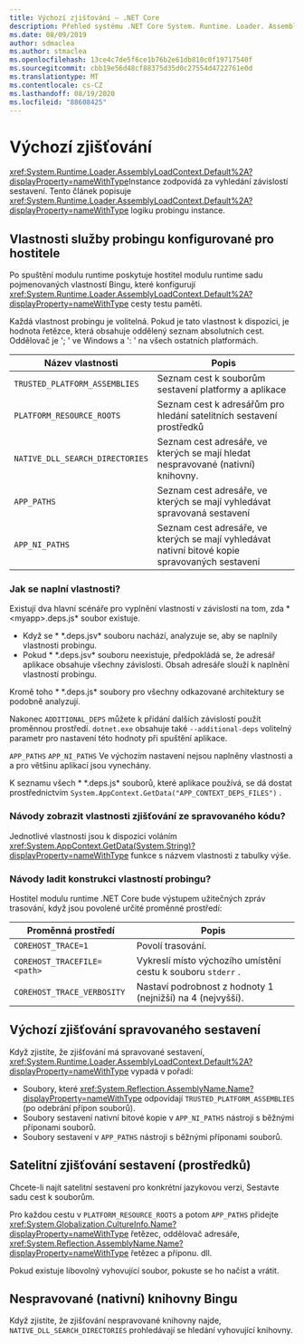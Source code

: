 ```yaml
---
title: Výchozí zjišťování – .NET Core
description: Přehled systému .NET Core System. Runtime. Loader. AssemblyLoadContext. výchozí logika pro vyhledávání závislostí.
ms.date: 08/09/2019
author: sdmaclea
ms.author: stmaclea
ms.openlocfilehash: 13ce4c7de5f6ce1b76b2e61db810c0f19717540f
ms.sourcegitcommit: cbb19e56d48cf88375d35d0c27554d4722761e0d
ms.translationtype: MT
ms.contentlocale: cs-CZ
ms.lasthandoff: 08/19/2020
ms.locfileid: "88608425"
---
```

# <a name="default-probing"></a>Výchozí zjišťování

<xref:System.Runtime.Loader.AssemblyLoadContext.Default%2A?displayProperty=nameWithType>Instance zodpovídá za vyhledání závislostí sestavení. Tento článek popisuje <xref:System.Runtime.Loader.AssemblyLoadContext.Default%2A?displayProperty=nameWithType> logiku probingu instance.

## <a name="host-configured-probing-properties"></a>Vlastnosti služby probingu konfigurované pro hostitele

Po spuštění modulu runtime poskytuje hostitel modulu runtime sadu pojmenovaných vlastností Bingu, které konfigurují <xref:System.Runtime.Loader.AssemblyLoadContext.Default%2A?displayProperty=nameWithType> cesty testu paměti.

Každá vlastnost probingu je volitelná. Pokud je tato vlastnost k dispozici, je hodnota řetězce, která obsahuje oddělený seznam absolutních cest. Oddělovač je '; ' ve Windows a ': ' na všech ostatních platformách.

|Název vlastnosti                 |Popis  |
|------------------------------|---------|
|`TRUSTED_PLATFORM_ASSEMBLIES`   | Seznam cest k souborům sestavení platformy a aplikace |
|`PLATFORM_RESOURCE_ROOTS`       | Seznam cest k adresářům pro hledání satelitních sestavení prostředků |
|`NATIVE_DLL_SEARCH_DIRECTORIES` | Seznam cest adresáře, ve kterých se mají hledat nespravované (nativní) knihovny.        |
|`APP_PATHS`                     | Seznam cest adresáře, ve kterých se mají vyhledávat spravovaná sestavení |
|`APP_NI_PATHS`                  | Seznam cest adresáře, ve kterých se mají vyhledávat nativní bitové kopie spravovaných sestavení |

### <a name="how-are-the-properties-populated"></a>Jak se naplní vlastnosti?

Existují dva hlavní scénáře pro vyplnění vlastností v závislosti na tom, zda * \<myapp>.deps.js* soubor existuje.

- Když se * \*.deps.jsv* souboru nachází, analyzuje se, aby se naplnily vlastnosti probingu.
- Pokud * \*.deps.jsv* souboru neexistuje, předpokládá se, že adresář aplikace obsahuje všechny závislosti. Obsah adresáře slouží k naplnění vlastností probingu.

Kromě toho * \*.deps.js* soubory pro všechny odkazované architektury se podobně analyzují.

Nakonec `ADDITIONAL_DEPS` můžete k přidání dalších závislostí použít proměnnou prostředí.  `dotnet.exe` obsahuje také `--additional-deps` volitelný parametr pro nastavení této hodnoty při spuštění aplikace.

`APP_PATHS` `APP_NI_PATHS` Ve výchozím nastavení nejsou naplněny vlastnosti a a pro většinu aplikací jsou vynechány.

K seznamu všech * \*.deps.js* souborů, které aplikace používá, se dá dostat prostřednictvím `System.AppContext.GetData("APP_CONTEXT_DEPS_FILES")` .

### <a name="how-do-i-see-the-probing-properties-from-managed-code"></a>Návody zobrazit vlastnosti zjišťování ze spravovaného kódu?

Jednotlivé vlastnosti jsou k dispozici voláním <xref:System.AppContext.GetData(System.String)?displayProperty=nameWithType> funkce s názvem vlastnosti z tabulky výše.

### <a name="how-do-i-debug-the-probing-properties-construction"></a>Návody ladit konstrukci vlastností probingu?

Hostitel modulu runtime .NET Core bude výstupem užitečných zpráv trasování, když jsou povolené určité proměnné prostředí:

|Proměnná prostředí        |Popis  |
|----------------------------|---------|
|`COREHOST_TRACE=1`          |Povolí trasování.|
|`COREHOST_TRACEFILE=<path>` |Vykreslí místo výchozího umístění cestu k souboru `stderr` .|
|`COREHOST_TRACE_VERBOSITY`  |Nastaví podrobnost z hodnoty 1 (nejnižší) na 4 (nejvyšší).|

## <a name="managed-assembly-default-probing"></a>Výchozí zjišťování spravovaného sestavení

Když zjistíte, že zjišťování má spravované sestavení, <xref:System.Runtime.Loader.AssemblyLoadContext.Default%2A?displayProperty=nameWithType> vypadá v pořadí:

- Soubory, které <xref:System.Reflection.AssemblyName.Name?displayProperty=nameWithType> odpovídají `TRUSTED_PLATFORM_ASSEMBLIES` (po odebrání přípon souborů).
- Soubory sestavení nativní bitové kopie v `APP_NI_PATHS` nástroji s běžnými příponami souborů.
- Soubory sestavení v `APP_PATHS` nástroji s běžnými příponami souborů.

## <a name="satellite-resource-assembly-probing"></a>Satelitní zjišťování sestavení (prostředků)

Chcete-li najít satelitní sestavení pro konkrétní jazykovou verzi, Sestavte sadu cest k souborům.

Pro každou cestu v `PLATFORM_RESOURCE_ROOTS` a potom `APP_PATHS` přidejte <xref:System.Globalization.CultureInfo.Name?displayProperty=nameWithType> řetězec, oddělovač adresáře, <xref:System.Reflection.AssemblyName.Name?displayProperty=nameWithType> řetězec a příponu. dll.

Pokud existuje libovolný vyhovující soubor, pokuste se ho načíst a vrátit.

## <a name="unmanaged-native-library-probing"></a>Nespravované (nativní) knihovny Bingu

Když zjistíte, že zjišťování nespravované knihovny najde, `NATIVE_DLL_SEARCH_DIRECTORIES` prohledávají se hledání vyhovující knihovny.
